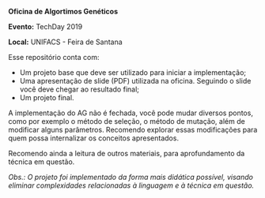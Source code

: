 **Oficina de Algortimos Genéticos**

**Evento:** TechDay 2019

**Local:** UNIFACS - Feira de Santana

Esse repositório conta com:

- Um projeto base que deve ser utilizado para iniciar a implementação;
- Uma apresentação de slide (PDF) utilizada na oficina. Seguindo o slide você deve chegar ao resultado final;
- Um projeto final.

A implementação do AG não é fechada, você pode mudar diversos pontos, como por exemplo o método de seleção, o método de mutação, além de modificar alguns parâmetros. Recomendo explorar essas modificações para quem possa internalizar os conceitos apresentados.

Recomendo ainda a leitura de outros materiais, para aprofundamento da técnica em questão.

*Obs.: O projeto foi implementado da forma mais didática possível, visando eliminar complexidades relacionadas à linguagem e à técnica em questão.*  